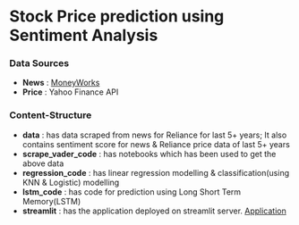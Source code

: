 # Stock Price prediction using Sentiment Analysis



### Data Sources
  - __News__ : [MoneyWorks](https://www.moneyworks4me.com/stock-markets/search/news/fincode/100325)
  - __Price__ : Yahoo Finance API


### Content-Structure
 - __data__ : has data scraped from news for Reliance for last 5+ years; It also contains sentiment score for news & Reliance price data of last 5+ years
 - __scrape_vader_code__ : has notebooks which has been used to get the above data
 - __regression_code__ : has linear regression modelling & classification(using KNN & Logistic) modelling
 - __lstm_code__ : has code for prediction using Long Short Term Memory(LSTM)
 - __streamlit__ : has the application deployed on streamlit server. [Application](https://gitsim02-foundationproject-1-streamlitapp-v8wjhy.streamlitapp.com/)
